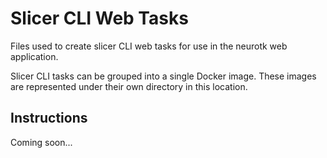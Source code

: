 # Slicer CLI Web Tasks
Files used to create slicer CLI web tasks for use in the neurotk web application.

Slicer CLI tasks can be grouped into a single Docker image. These images are represented under their own directory in this location.

## Instructions
Coming soon...